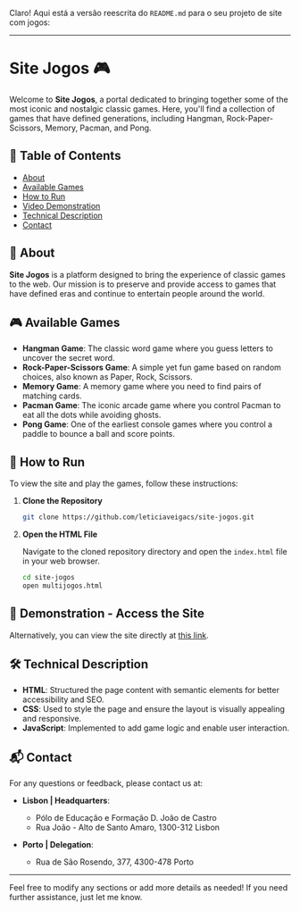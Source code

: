 Claro! Aqui está a versão reescrita do `README.md` para o seu projeto de site com jogos:

---

# Site Jogos 🎮

Welcome to **Site Jogos**, a portal dedicated to bringing together some of the most iconic and nostalgic classic games. Here, you'll find a collection of games that have defined generations, including Hangman, Rock-Paper-Scissors, Memory, Pacman, and Pong.

## 📂 Table of Contents

- [About](#about)
- [Available Games](#available-games)
- [How to Run](#how-to-run)
- [Video Demonstration](#video-demonstration)
- [Technical Description](#technical-description)
- [Contact](#contact)

## 📖 About

**Site Jogos** is a platform designed to bring the experience of classic games to the web. Our mission is to preserve and provide access to games that have defined eras and continue to entertain people around the world.

## 🎮 Available Games

- **Hangman Game**: The classic word game where you guess letters to uncover the secret word.
- **Rock-Paper-Scissors Game**: A simple yet fun game based on random choices, also known as Paper, Rock, Scissors.
- **Memory Game**: A memory game where you need to find pairs of matching cards.
- **Pacman Game**: The iconic arcade game where you control Pacman to eat all the dots while avoiding ghosts.
- **Pong Game**: One of the earliest console games where you control a paddle to bounce a ball and score points.

## 🚀 How to Run

To view the site and play the games, follow these instructions:

1. **Clone the Repository**

   ```bash
   git clone https://github.com/leticiaveigacs/site-jogos.git
   ```

2. **Open the HTML File**

   Navigate to the cloned repository directory and open the `index.html` file in your web browser.

   ```bash
   cd site-jogos
   open multijogos.html
   ```


## 🎥 Demonstration - Access the Site

   Alternatively, you can view the site directly at [this link](https://leticiaveigacs.github.io/site-jogos/).

## 🛠️ Technical Description

- **HTML**: Structured the page content with semantic elements for better accessibility and SEO.
- **CSS**: Used to style the page and ensure the layout is visually appealing and responsive.
- **JavaScript**: Implemented to add game logic and enable user interaction.

## 📬 Contact

For any questions or feedback, please contact us at:

- **Lisbon | Headquarters**:
  - Pólo de Educação e Formação D. João de Castro
  - Rua João - Alto de Santo Amaro, 1300-312 Lisbon

- **Porto | Delegation**:
  - Rua de São Rosendo, 377, 4300-478 Porto

---

Feel free to modify any sections or add more details as needed! If you need further assistance, just let me know.
